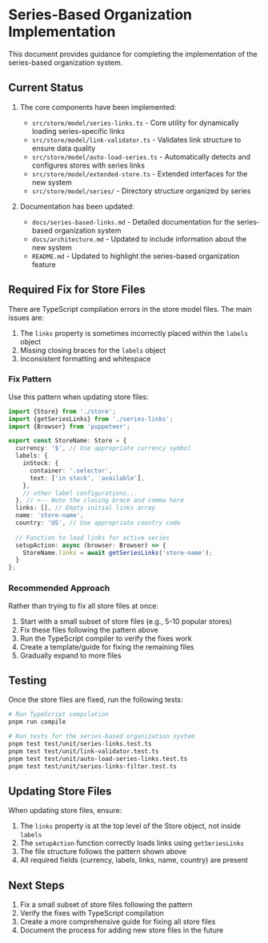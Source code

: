 # Series-Based Organization Implementation

This document provides guidance for completing the implementation of the series-based organization system.

## Current Status

1. The core components have been implemented:
   - `src/store/model/series-links.ts` - Core utility for dynamically loading series-specific links
   - `src/store/model/link-validator.ts` - Validates link structure to ensure data quality
   - `src/store/model/auto-load-series.ts` - Automatically detects and configures stores with series links
   - `src/store/model/extended-store.ts` - Extended interfaces for the new system
   - `src/store/model/series/` - Directory structure organized by series

2. Documentation has been updated:
   - `docs/series-based-links.md` - Detailed documentation for the series-based organization system
   - `docs/architecture.md` - Updated to include information about the new system
   - `README.md` - Updated to highlight the series-based organization feature

## Required Fix for Store Files

There are TypeScript compilation errors in the store model files. The main issues are:

1. The `links` property is sometimes incorrectly placed within the `labels` object
2. Missing closing braces for the `labels` object
3. Inconsistent formatting and whitespace

### Fix Pattern

Use this pattern when updating store files:

```typescript
import {Store} from './store';
import {getSeriesLinks} from './series-links';
import {Browser} from 'puppeteer';

export const StoreName: Store = {
  currency: '$', // Use appropriate currency symbol
  labels: {
    inStock: {
      container: '.selector',
      text: ['in stock', 'available'],
    },
    // other label configurations...
  }, // <-- Note the closing brace and comma here
  links: [], // Empty initial links array
  name: 'store-name',
  country: 'US', // Use appropriate country code
  
  // Function to load links for active series
  setupAction: async (browser: Browser) => {
    StoreName.links = await getSeriesLinks('store-name');
  }
};
```

### Recommended Approach

Rather than trying to fix all store files at once:

1. Start with a small subset of store files (e.g., 5-10 popular stores)
2. Fix these files following the pattern above
3. Run the TypeScript compiler to verify the fixes work
4. Create a template/guide for fixing the remaining files
5. Gradually expand to more files

## Testing

Once the store files are fixed, run the following tests:

```bash
# Run TypeScript compilation
pnpm run compile

# Run tests for the series-based organization system
pnpm test test/unit/series-links.test.ts
pnpm test test/unit/link-validator.test.ts
pnpm test test/unit/auto-load-series-links.test.ts
pnpm test test/unit/series-links-filter.test.ts
```

## Updating Store Files

When updating store files, ensure:

1. The `links` property is at the top level of the Store object, not inside `labels`
2. The `setupAction` function correctly loads links using `getSeriesLinks`
3. The file structure follows the pattern shown above
4. All required fields (currency, labels, links, name, country) are present

## Next Steps

1. Fix a small subset of store files following the pattern
2. Verify the fixes with TypeScript compilation
3. Create a more comprehensive guide for fixing all store files
4. Document the process for adding new store files in the future